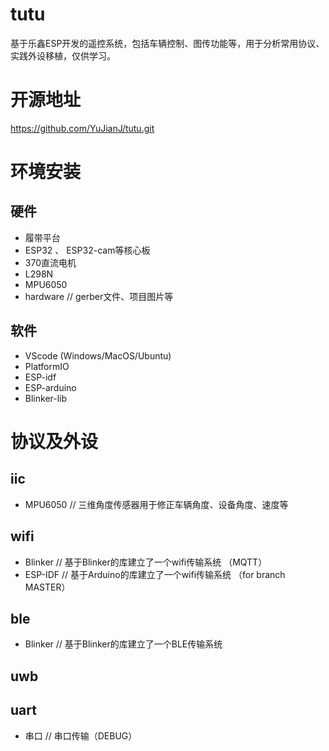 # tutu
基于乐鑫ESP开发的遥控系统，包括车辆控制、图传功能等，用于分析常用协议、实践外设移植，仅供学习。

# 开源地址
https://github.com/YuJianJ/tutu.git

# 环境安装
## 硬件
- 履带平台
- ESP32 、 ESP32-cam等核心板
- 370直流电机
- L298N
- MPU6050
- hardware // gerber文件、项目图片等
## 软件
- VScode (Windows/MacOS/Ubuntu)
- PlatformIO
- ESP-idf
- ESP-arduino
- Blinker-lib

# 协议及外设
## iic
- MPU6050  // 三维角度传感器用于修正车辆角度、设备角度、速度等
## wifi
- Blinker  // 基于Blinker的库建立了一个wifi传输系统 （MQTT）
- ESP-IDF  // 基于Arduino的库建立了一个wifi传输系统 （for branch MASTER）
## ble
- Blinker  // 基于Blinker的库建立了一个BLE传输系统
## uwb
## uart
- 串口  // 串口传输（DEBUG）

